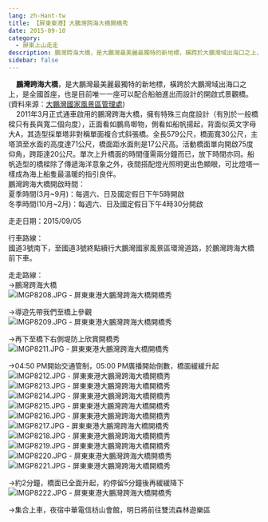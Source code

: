 ```yaml
---
lang: zh-Hant-tw
title: 【屏東東港】大鵬灣跨海大橋開橋秀
date: 2015-09-10
category: 
  - 屏東上山走走
description: 鵬灣跨海大橋，是大鵬灣最美麗最獨特的新地標，橫跨於大鵬灣域出海口之上，是全國首座，也是目前唯一一座可以配合船舶進出而設計的開啟式景觀橋。(資料來源：[大鵬灣國家風景區管理處](http://www.dbnsa.gov.tw/user/Article.aspx?Lang=1&SNo=05003218)) 2011年3月正式通車啟用的鵬灣跨海大橋，擁有特殊三向度設計（有別於一般橋樑只有長與寬二個向度），正面看如鵬鳥啣物，側看如船帆揚起，背面似英文字母大A，其造型採單塔非對稱單面複合式斜張橋。全長579公尺，橋面寬30公尺，主塔頂至水面的高度達71公尺，橋面距水面則是17公尺高。活動橋面單向開啟75度仰角，跨距達20公尺。單次上升橋面的時間僅需兩分鐘而已，放下時間亦同。船帆造型的橋樑除了傳遞海洋意象之外，夜間搭配燈光照明更出色顯眼，可比燈塔一樣成為海上船隻最溫暖的指引良伴。 鵬灣跨海大橋開啟時間： 夏季時間(3月~9月)：每週六、日及國定假日下午5時開啟 冬季時間(10月~2月)：每週六、日及國定假日下午4時30分開啟
sidebar: false
---
```


    **鵬灣跨海大橋**，是大鵬灣最美麗最獨特的新地標，橫跨於大鵬灣域出海口之上，是全國首座，也是目前唯一一座可以配合船舶進出而設計的開啟式景觀橋。(資料來源：[大鵬灣國家風景區管理處](http://www.dbnsa.gov.tw/user/Article.aspx?Lang=1&SNo=05003218))  
    2011年3月正式通車啟用的鵬灣跨海大橋，擁有特殊三向度設計（有別於一般橋樑只有長與寬二個向度），正面看如鵬鳥啣物，側看如船帆揚起，背面似英文字母大A，其造型採單塔非對稱單面複合式斜張橋。全長579公尺，橋面寬30公尺，主塔頂至水面的高度達71公尺，橋面距水面則是17公尺高。活動橋面單向開啟75度仰角，跨距達20公尺。單次上升橋面的時間僅需兩分鐘而已，放下時間亦同。船帆造型的橋樑除了傳遞海洋意象之外，夜間搭配燈光照明更出色顯眼，可比燈塔一樣成為海上船隻最溫暖的指引良伴。  
鵬灣跨海大橋開啟時間：  
夏季時間(3月~9月)：每週六、日及國定假日下午5時開啟  
冬季時間(10月~2月)：每週六、日及國定假日下午4時30分開啟

走走日期：2015/09/05

行車路線：  
國道3號南下，至國道3號終點續行大鵬灣國家風景區環灣道路，於鵬灣跨海大橋前下車。

走走路線：  
→鵬灣跨海大橋  
![IMGP8208.JPG - 屏東東港大鵬灣跨海大橋開橋秀](image/1097436386_l.jpg)

→導遊先帶我們至橋上參觀  
![IMGP8209.JPG - 屏東東港大鵬灣跨海大橋開橋秀](image/1097437159_l.jpg)

→再下至橋下右側堤防上欣賞開橋秀  
![IMGP8211.JPG - 屏東東港大鵬灣跨海大橋開橋秀](image/1097437943_l.jpg)

→04:50 PM開始交通管制，05:00 PM廣播開始倒數，橋面緩緩升起  
![IMGP8212.JPG - 屏東東港大鵬灣跨海大橋開橋秀](image/1097436893_l.jpg)  
![IMGP8213.JPG - 屏東東港大鵬灣跨海大橋開橋秀](image/1097436695_l.jpg)  
![IMGP8214.JPG - 屏東東港大鵬灣跨海大橋開橋秀](image/1097435993_l.jpg)  
![IMGP8215.JPG - 屏東東港大鵬灣跨海大橋開橋秀](image/1097437346_l.jpg)  
![IMGP8216.JPG - 屏東東港大鵬灣跨海大橋開橋秀](image/1097436484_l.jpg)  
![IMGP8217.JPG - 屏東東港大鵬灣跨海大橋開橋秀](image/1097435897_l.jpg)  
![IMGP8218.JPG - 屏東東港大鵬灣跨海大橋開橋秀](image/1097437557_l.jpg)  
![IMGP8219.JPG - 屏東東港大鵬灣跨海大橋開橋秀](image/1097435995_l.jpg)  
![IMGP8220.JPG - 屏東東港大鵬灣跨海大橋開橋秀](image/1097436389_l.jpg)  
![IMGP8221.JPG - 屏東東港大鵬灣跨海大橋開橋秀](image/1097437161_l.jpg)

→約2分鐘，橋面已全面升起，約停留5分鐘後再緩緩降下  
![IMGP8222.JPG - 屏東東港大鵬灣跨海大橋開橋秀](image/1097435127_l.jpg)

→集合上車，夜宿中華電信枋山會館，明日將前往雙流森林遊樂區